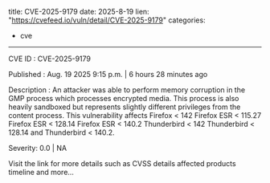  
title: CVE-2025-9179
date: 2025-8-19
lien: "https://cvefeed.io/vuln/detail/CVE-2025-9179"
categories:
  - cve
---

CVE ID : CVE-2025-9179

Published :  Aug. 19
2025
9:15 p.m. | 6 hours
28 minutes ago

Description : An attacker was able to perform memory corruption in the GMP process which processes encrypted media. This process is also heavily sandboxed
but represents slightly different privileges from the content process. This vulnerability affects Firefox < 142
Firefox ESR < 115.27
Firefox ESR < 128.14
Firefox ESR < 140.2
Thunderbird < 142
Thunderbird < 128.14
and Thunderbird < 140.2.

Severity: 0.0 | NA

Visit the link for more details
such as CVSS details
affected products
timeline
and more...
